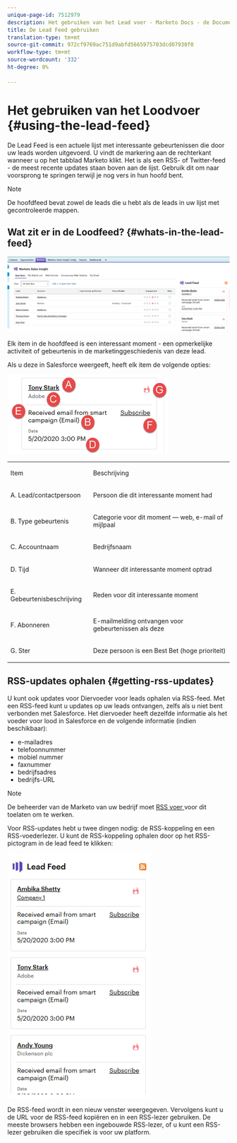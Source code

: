 ```yaml
---
unique-page-id: 7512979
description: Het gebruiken van het Lead voer - Marketo Docs - de Documentatie van het Product
title: De Lead Feed gebruiken
translation-type: tm+mt
source-git-commit: 972cf9769ac751d9abfd5665975703dcd07930f0
workflow-type: tm+mt
source-wordcount: '332'
ht-degree: 0%

---
```



# Het gebruiken van het Loodvoer {#using-the-lead-feed}

De Lead Feed is een actuele lijst met interessante gebeurtenissen die door uw leads worden uitgevoerd. U vindt de markering aan de rechterkant wanneer u op het tabblad Marketo klikt. Het is als een RSS- of Twitter-feed - de meest recente updates staan boven aan de lijst. Gebruik dit om naar voorsprong te springen terwijl je nog vers in hun hoofd bent.

>[!NOTE]
>
>De hoofdfeed bevat zowel de leads die u hebt als de leads in uw lijst met gecontroleerde mappen.

## Wat zit er in de Loodfeed? {#whats-in-the-lead-feed}

![](assets/one.png)

Elk item in de hoofdfeed is een interessant moment - een opmerkelijke activiteit of gebeurtenis in de marketinggeschiedenis van deze lead.

Als u deze in Salesforce weergeeft, heeft elk item de volgende opties:

![](assets/two.png)

<table> 
 <colgroup> 
  <col> 
  <col> 
 </colgroup> 
 <tbody> 
  <tr> 
   <td><p>Item</p></td> 
   <td><p>Beschrijving</p></td> 
  </tr> 
  <tr> 
   <td><p>A. Lead/contactpersoon</p></td> 
   <td><p>Persoon die dit interessante moment had</p></td> 
  </tr> 
  <tr> 
   <td><p>B. Type gebeurtenis</p></td> 
   <td><p>Categorie voor dit moment — web, e-mail of mijlpaal</p></td> 
  </tr> 
  <tr> 
   <td><p>C. Accountnaam</p></td> 
   <td><p>Bedrijfsnaam</p></td> 
  </tr> 
  <tr> 
   <td><p>D. Tijd</p></td> 
   <td><p>Wanneer dit interessante moment optrad</p></td> 
  </tr> 
  <tr> 
   <td><p>E. Gebeurtenisbeschrijving</p></td> 
   <td><p>Reden voor dit interessante moment</p></td> 
  </tr> 
  <tr> 
   <td><p>F. Abonneren</p></td> 
   <td><p>E-mailmelding ontvangen voor gebeurtenissen als deze</p></td> 
  </tr> 
  <tr> 
   <td><p>G. Ster</p></td> 
   <td><p>Deze persoon is een Best Bet (hoge prioriteit)</p></td> 
  </tr> 
 </tbody> 
</table>

## RSS-updates ophalen {#getting-rss-updates}

U kunt ook updates voor Diervoeder voor leads ophalen via RSS-feed.  Met een RSS-feed kunt u updates op uw leads ontvangen, zelfs als u niet bent verbonden met Salesforce. Het diervoeder heeft dezelfde informatie als het voeder voor lood in Salesforce en de volgende informatie (indien beschikbaar):

* e-mailadres
* telefoonnummer
* mobiel nummer
* faxnummer
* bedrijfsadres
* bedrijfs-URL

>[!NOTE]
>
>De beheerder van de Marketo van uw bedrijf moet [RSS voer ](/help/marketo/product-docs/marketo-sales-insight/msi-for-salesforce/features/msi-configuration-tab/enable-rss-for-sales-insight.md) voor dit toelaten om te werken.

Voor RSS-updates hebt u twee dingen nodig: de RSS-koppeling en een RSS-voederlezer. U kunt de RSS-koppeling ophalen door op het RSS-pictogram in de lead feed te klikken:

![](assets/three.png)

De RSS-feed wordt in een nieuw venster weergegeven. Vervolgens kunt u de URL voor de RSS-feed kopiëren en in een RSS-lezer gebruiken. De meeste browsers hebben een ingebouwde RSS-lezer, of u kunt een RSS-lezer gebruiken die specifiek is voor uw platform.
